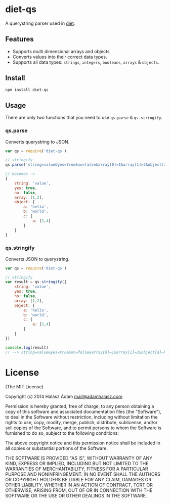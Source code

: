 # diet-qs
A querystring parser used in [diet](http://dietjs.com). 

## **Features**
 - Supports multi dimensional arrays and objects 
 - Converts values into their correct data types. 
 - Supports all data types: `strings`, `integers`, `booleans`, `arrays` & `objects`.
 
## **Install**
```bash
npm install diet-qs
```

## **Usage**
There are only two functions that you need to use `qs.parse` & `qs.stringify`.

### **qs.parse**
Converts querystring to JSON.
```js
var qs = require('diet-qs')

// stringify
qs.parse('string=value&yes=true&no=false&array[0]=1&array[1]=2&object[a]=hello&object[b]=world&object[c][a]=3&object[c][a]=4')

// becomes ->
{
	string: 'value',
	yes: true,
	no: false,
	array: [1,2],
	object: {
		a: 'hello',
		b: 'world',
		c: {
			a: [3,4]
		}
	}
}

```

### **qs.stringify**
Converts JSON to querystring.
```js
var qs = require('diet-qs')

// stringify
var result = qs.stringify({
	string: 'value',
	yes: true,
	no: false,
	array: [1,2],
	object: {
		a: 'hello',
		b: 'world',
		c: {
			a: [3,4]
		}
	}
})

console.log(result)
// --> string=value&yes=true&no=false&array[0]=1&array[1]=2&object[a]=hello&object[b]=world&object[c][a]=3&object[c][a]=4

```

# **License**
(The MIT License)

Copyright (c) 2014 Halász Ádám <mail@adamhalasz.com>

Permission is hereby granted, free of charge, to any person obtaining a copy
of this software and associated documentation files (the "Software"), to deal
in the Software without restriction, including without limitation the rights
to use, copy, modify, merge, publish, distribute, sublicense, and/or sell
copies of the Software, and to permit persons to whom the Software is
furnished to do so, subject to the following conditions:

The above copyright notice and this permission notice shall be included in
all copies or substantial portions of the Software.

THE SOFTWARE IS PROVIDED "AS IS", WITHOUT WARRANTY OF ANY KIND, EXPRESS OR
IMPLIED, INCLUDING BUT NOT LIMITED TO THE WARRANTIES OF MERCHANTABILITY,
FITNESS FOR A PARTICULAR PURPOSE AND NONINFRINGEMENT. IN NO EVENT SHALL THE
AUTHORS OR COPYRIGHT HOLDERS BE LIABLE FOR ANY CLAIM, DAMAGES OR OTHER
LIABILITY, WHETHER IN AN ACTION OF CONTRACT, TORT OR OTHERWISE, ARISING FROM,
OUT OF OR IN CONNECTION WITH THE SOFTWARE OR THE USE OR OTHER DEALINGS IN
THE SOFTWARE.